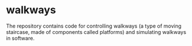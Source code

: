 # walkways
The repository contains code for controlling walkways (a type of moving staircase, made of components called platforms) and simulating walkways in software.
